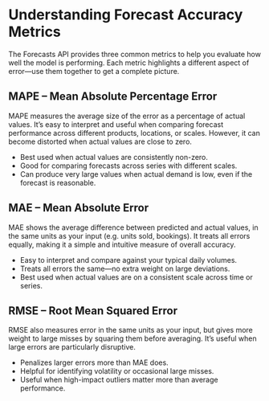 # Understanding Forecast Accuracy Metrics

The Forecasts API provides three common metrics to help you evaluate how well the model is performing. Each metric highlights a different aspect of error—use them together to get a complete picture.

## MAPE – Mean Absolute Percentage Error

MAPE measures the average size of the error as a percentage of actual values. It’s easy to interpret and useful when comparing forecast performance across different products, locations, or scales. However, it can become distorted when actual values are close to zero.

* Best used when actual values are consistently non-zero.
* Good for comparing forecasts across series with different scales.
* Can produce very large values when actual demand is low, even if the forecast is reasonable.

## MAE – Mean Absolute Error

MAE shows the average difference between predicted and actual values, in the same units as your input (e.g. units sold, bookings). It treats all errors equally, making it a simple and intuitive measure of overall accuracy.

* Easy to interpret and compare against your typical daily volumes.
* Treats all errors the same—no extra weight on large deviations.
* Best used when actual values are on a consistent scale across time or series.

## RMSE – Root Mean Squared Error

RMSE also measures error in the same units as your input, but gives more weight to large misses by squaring them before averaging. It’s useful when large errors are particularly disruptive.

* Penalizes larger errors more than MAE does.
* Helpful for identifying volatility or occasional large misses.
* Useful when high-impact outliers matter more than average performance.

